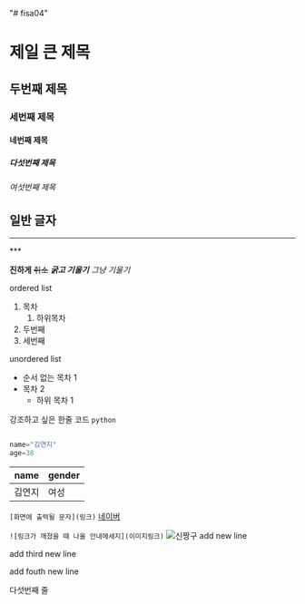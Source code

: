 "# fisa04" 
# 제일 큰 제목
## 두번째 제목
### 세번째 제목
#### 네번째 제목
##### 다섯번째 제목
###### 여섯번째 제목
일반 글자
--- 
<hr>
***

**진하게** 
~~취소~~
***굵고 기울기***
*그냥 기울기*

ordered list

1. 목차
    1. 하위목차
2. 두번째
3. 세번째


unordered list
- 순서 없는 목차 1
- 목차 2
    - 하위 목차 1

강조하고 싶은 한줄 코드 `python`

```python

name="김연지"
age=38
```
|  name  | gender|
|--------|-------|
|김연지   | 여성  |


```[화면에 출력될 문자](링크)```
[네이버](https://naver.com)

```![링크가 깨졌을 때 나올 안내메세지](이미지링크)```
![신짱구](https://i.imgur.com/hRRyzjT.png)
add new line

add third new line

add fouth new line

다섯번째 줄
